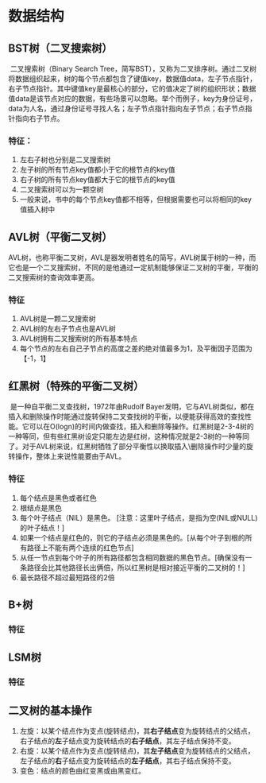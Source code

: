 # 数据结构

## BST树（二叉搜索树）

​		二叉搜索树（Binary Search Tree，简写BST），又称为二叉排序树。通过二叉树将数据组织起来，树的每个节点都包含了键值key，数据值data，左子节点指针，右子节点指针。其中键值key是最核心的部分，它的值决定了树的组织形状；数据值data是该节点对应的数据，有些场景可以忽略。举个而例子，key为身份证号，data为人名，通过身份证号寻找人名；左子节点指针指向左子节点；右子节点指针指向右子节点。

### 特征：

1. 左右子树也分别是二叉搜索树
2. 左子树的所有节点key值都小于它的根节点的key值
3. 右子树的所有节点key值都大于它的根节点的key值
4. 二叉搜索树可以为一颗空树
5. 一般来说，书中的每个节点key值都不相等，但根据需要也可以将相同的key值插入树中

## AVL树（平衡二叉树）

​		AVL树，也称平衡二叉树，AVL是器发明者姓名的简写，AVL树属于树的一种，而它也是一个二叉搜索树，不同的是他通过一定机制能够保证二叉树的平衡，平衡的二叉搜索树的查询效率更高。

### 特征

1. AVL树是一颗二叉搜索树
2. AVL树的左右子节点也是AVL树
3. AVL树拥有二叉搜索树的所有基本特点
4. 每个节点的左右自己子节点的高度之差的绝对值最多为1，及平衡因子范围为【-1，1】

## 红黑树（特殊的平衡二叉树）

​		是一种自平衡二叉查找树，1972年由Rudolf Bayer发明，它与AVL树类似，都在插入和删除操作时能通过旋转保持二叉查找树的平衡，以便能获得高效的查找性能。它可以在O(logn)的时间内做查找，插入和删除等操作。红黑树是2-3-4树的一种等同，但有些红黑树设定只能左边是红树，这种情况就是2-3树的一种等同了。对于AVL树来说，红黑树牺牲了部分平衡性以换取插入\删除操作时少量的旋转操作，整体上来说性能要由于AVL。

### 特征

1. 每个结点是黑色或者红色
3. 根结点是黑色
4. 每个叶子结点（NIL）是黑色。 [注意：这里叶子结点，是指为空(NIL或NULL)的叶子结点！]
5. 如果一个结点是红色的，则它的子结点必须是黑色的。[从每个叶子到根的所有路径上不能有两个连续的红色节点]
6. 从任一节点到每个叶子的所有路径都包含相同数据的黑色节点。[确保没有一条路径会比其他路径长出俩倍，所以红黑树是相对接近平衡的二叉树的！]
6. 最长路径不超过最短路径的2倍

## B+树



### 特征



## LSM树



### 特征



## 二叉树的基本操作

1. 左旋：以某个结点作为支点(旋转结点)，其**右子结点**变为旋转结点的父结点，右子结点的**左**子结点变为旋转结点的**右子结点**，其左子结点保持不变。
2. 右旋：以某个结点作为支点(旋转结点)，其**左子结点**变为旋转结点的父结点，左子结点的**右**子结点变为旋转结点的**左子结点**，其右子结点保持不变。
3. 变色：结点的颜色由红变黑或由黑变红。
